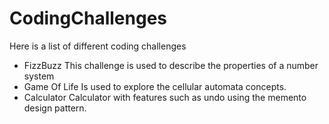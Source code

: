 # CodingChallenges
Here is a list of different coding challenges
* FizzBuzz
    This challenge is used to describe the properties of a number system
* Game Of Life
    Is used to explore the cellular automata concepts.
* Calculator
    Calculator with features such as undo using the memento design pattern. 
